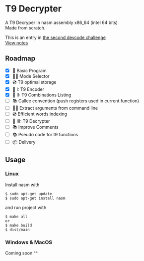 # T9 Decrypter
A T9 Decryper in nasm assembly x86_64 (intel 64 bits)<br>
Made from scratch.

This is an entry in [the second devcode challenge](docs/challenge.pdf)<br>
[View notes](docs/notes.md)

## Roadmap

- [x] 🧱 Basic Program
- [x] 🙋‍♂️ Mode Selector
- [x] 💿 T9 optimal storage
- [x] 🎉 I: T9 Encoder
- [x] 🎉 II: T9 Combinations Listing
- [ ] 📚 Callee convention (push registers used in current function)
- [ ] 🙋‍♂️ Extract arguments from command line
- [ ] 💿 Efficient words indexing
- [ ] 🎉 III: T9 Decrypter
- [ ] 📚 Improve Comments
- [ ] 📚 Pseudo code for t9 functions
- [ ] 📦 Delivery

## Usage

### Linux
Install nasm with

    $ sudo apt-get update
    $ sudo apt-get install nasm

and run project with

    $ make all
    or
    $ make build
    $ dist/main

### Windows & MacOS
Coming soon ^^